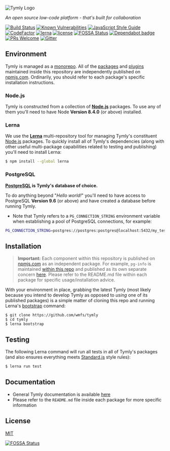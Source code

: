 ![Tymly Logo](https://github.com/wmfs/tymly/blob/master/packages/tymly-doc-generator/hugo-site/content/images/tymly-logo.png)

_An open source low-code platform - that's built for collaboration_

[![Build Status](https://travis-ci.org/wmfs/tymly.svg?branch=master)](https://travis-ci.org/wmfs/tymly) [![Known Vulnerabilities](https://snyk.io/test/npm/tymly/badge.svg)](https://snyk.io/test/npm/tymly) [![JavaScript Style Guide](https://img.shields.io/badge/code_style-standard-brightgreen.svg)](https://standardjs.com) [![CodeFactor](https://www.codefactor.io/repository/github/wmfs/tymly/badge)](https://www.codefactor.io/repository/github/wmfs/tymly) [![lerna](https://img.shields.io/badge/maintained%20with-lerna-cc00ff.svg)](https://lernajs.io/) [![license](https://img.shields.io/github/license/mashape/apistatus.svg)](https://github.com/wmfs/tymly/blob/master/LICENSE) [![FOSSA Status](https://app.fossa.io/api/projects/git%2Bgithub.com%2Fwmfs%2Ftymly.svg?type=shield)](https://app.fossa.io/projects/git%2Bgithub.com%2Fwmfs%2Ftymly?ref=badge_shield) [![Dependabot badge](https://img.shields.io/badge/Dependabot-active-brightgreen.svg)](https://dependabot.com/) [![PRs Welcome](https://img.shields.io/badge/PRs-welcome-brightgreen.svg)](https://github.com/wmfs/tymly/blob/master/CONTRIBUTING.md) [![Gitter](https://badges.gitter.im/wmfs/tymly.svg)](https://gitter.im/wmfs/tymly?utm_source=badge&utm_medium=badge&utm_campaign=pr-badge&utm_content=body_badge)

## <a name="environment-variables"></a>Environment


Tymly is managed as a [monorepo](http://www.drmaciver.com/2016/10/why-you-should-use-a-single-repository-for-all-your-companys-projects/). All of the [packages](https://github.com/wmfs/tymly/tree/master/packages) and [plugins](https://github.com/wmfs/tymly/tree/master/plugins) maintained inside this repository are independently published on [npmjs.com](https://www.npmjs.com/).
Ordinarily, you should refer to each package's specific installation instructions.

### Node.js

Tymly is constructed from a collection of __[Node.js](https://nodejs.org/en/)__ packages. To use any of them you'll need to have  Node __Version 8.4.0__ (or above) installed. 

### Lerna

We use the __[Lerna](https://lernajs.io/)__ multi-repository tool for managing Tymly's constituent [Node.js](https://nodejs.org/en/) packages. To quickly install all of Tymly's dependencies (along with other useful multi-package capabilities related to testing and publishing) you'll need to install Lerna:    

```bash
$ npm install --global lerna
```

### PostgreSQL

__[PostgreSQL](https://www.postgresql.org/about/) is Tymly's database of choice.__

To do anything beyond "_Hello world!_" you'll need to have access to PostgreSQL __Version 9.6__ (or above) and have created a database before running Tymly.

* Note that Tymly refers to a `PG_CONNECTION_STRING` environment variable when establishing a pool of PostgreSQL connections, for example: 

``` bash
PG_CONNECTION_STRING=postgres://postgres:postgres@localhost:5432/my_test_db
```

## <a name="installing"></a>Installation

> __Important:__ Each component within this repository is published on [npmjs.com](https://www.npmjs.com/) as an independent package.
For example, `pg-info` is maintained [within this repo](https://github.com/wmfs/tymly/tree/master/packages/pg-info) and published as its own separate concern [here](https://www.npmjs.com/package/pg-info). Please refer to the README.md file within each package for specific usage/installation advice.

With your environment in place, grabbing the latest Tymly (most likely because you intend to develop Tymly as opposed to _using_ one of its published packages) is a simple matter of cloning this repo and running Lerna's [bootstrap](https://lernajs.io/#command-bootstrap) command: 

```
$ git clone https://github.com/wmfs/tymly
$ cd tymly
$ lerna bootstrap
```

## <a name="test"></a>Testing

The following Lerna command will run all tests in all of Tymly's packages (and also ensures everything meets [Standard.js](https://standardjs.com/) style rules):

``` bash
$ lerna run test
```

## <a name="documentation"></a>Documentation

* General Tymly documentation is available [here](https://wmfs.github.io)
* Please refer to the `README.md` file inside each package for more specific information


## <a name="license"></a>License

[MIT](https://github.com/wmfs/tymly/blob/master/LICENSE)

[![FOSSA Status](https://app.fossa.io/api/projects/git%2Bgithub.com%2Fwmfs%2Ftymly.svg?type=large)](https://app.fossa.io/projects/git%2Bgithub.com%2Fwmfs%2Ftymly?ref=badge_large)